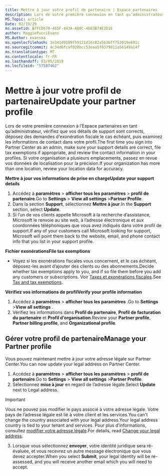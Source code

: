 ```yaml
---
title: Mettre à jour votre profil de partenaire | Espace partenaires
description: Lors de votre première connexion en tant qu’administrateur, vérifiez que vos détails de support sont corrects, déposez des demandes d'exonération fiscale le cas échéant, puis examinez les informations de contact dans votre profil.
MS.Topic: article
Date: 02/19/29
ms.assetid: B7FCD670-465F-443A-A80C-4E83B74E2D1E
author: MaggiePucciEvans
MS.Author: evansma
ms.openlocfilehash: 1e341d9209f59121d16c82a5b3bff752019e691c
ms.sourcegitcommit: 4c34d6fcaf020bcc53eaa5f0379011a56149a14f
ms.translationtype: MT
ms.contentlocale: fr-FR
ms.lasthandoff: 03/05/2019
ms.locfileid: "57587462"
---
```

# <a name="update-your-partner-profile"></a><span data-ttu-id="7a1af-103">Mettre à jour votre profil de partenaire</span><span class="sxs-lookup"><span data-stu-id="7a1af-103">Update your partner profile</span></span>


<span data-ttu-id="7a1af-104">Lors de votre première connexion à l’Espace partenaires en tant qu’administrateur, vérifiez que vos détails de support sont corrects, déposez des demandes d'exonération fiscale le cas échéant, puis examinez les informations de contact dans votre profil.</span><span class="sxs-lookup"><span data-stu-id="7a1af-104">The first time you sign into Partner Center as an admin, make sure your support details are correct, file tax exemptions if appropriate, and review the contact information in your profiles.</span></span> <span data-ttu-id="7a1af-105">Si votre organisation a plusieurs emplacements, passez en revue vos données de localisation pour la précision.</span><span class="sxs-lookup"><span data-stu-id="7a1af-105">If your organization has more than one location, review your location data for accuracy.</span></span>

<span data-ttu-id="7a1af-106">**Mettre à jour vos informations de prise en charge**</span><span class="sxs-lookup"><span data-stu-id="7a1af-106">**Update your support details**</span></span>

1.  <span data-ttu-id="7a1af-107">Accédez à **paramètres** &gt; **afficher tous les paramètres** &gt; **profil de partenaire**.</span><span class="sxs-lookup"><span data-stu-id="7a1af-107">Go to **Settings** &gt; **View all settings** &gt;**Partner Profile**.</span></span>
2.  <span data-ttu-id="7a1af-108">Dans la section **Support**, sélectionnez **Mettre à jour**.</span><span class="sxs-lookup"><span data-stu-id="7a1af-108">In the **Support** section, select **Update**.</span></span>
3.  <span data-ttu-id="7a1af-109">Si l’un de vos clients appelle Microsoft à la recherche d’assistance, Microsoft le renvoie au site web, à l’adresse électronique et aux coordonnées téléphoniques que vous avez indiqués dans votre profil de support.</span><span class="sxs-lookup"><span data-stu-id="7a1af-109">If any of your customers call Microsoft looking for support, Microsoft will point them back to the website, email, and phone contact info that you list in your support profile.</span></span>

<span data-ttu-id="7a1af-110">**Fichier exonérations**</span><span class="sxs-lookup"><span data-stu-id="7a1af-110">**File tax exemptions**</span></span>

-   <span data-ttu-id="7a1af-111">Voyez si les exonérations fiscales vous concernent, et le cas échéant, déposez-les avant d’ajouter des clients ou des abonnements.</span><span class="sxs-lookup"><span data-stu-id="7a1af-111">Decide whether tax exemptions apply to you, and if so file them before you add any customers or subscriptions.</span></span> <span data-ttu-id="7a1af-112">Voir [Taxes et exonérations fiscales](tax-and-tax-exemptions.md).</span><span class="sxs-lookup"><span data-stu-id="7a1af-112">See [Tax and tax exemptions](tax-and-tax-exemptions.md).</span></span>

<span data-ttu-id="7a1af-113">**Vérifiez vos informations de profil**</span><span class="sxs-lookup"><span data-stu-id="7a1af-113">**Verify your profile information**</span></span>

1.  <span data-ttu-id="7a1af-114">Accédez à **paramètres** &gt; **afficher tous les paramètres** .</span><span class="sxs-lookup"><span data-stu-id="7a1af-114">Go to **Settings** &gt;**View all settings** .</span></span> 
2.  <span data-ttu-id="7a1af-115">Vérifiez les informations dans **Profil de partenaire**, **Profil de facturation du partenaire** et **Profil d’organisation**.</span><span class="sxs-lookup"><span data-stu-id="7a1af-115">Review your **Partner profile**, **Partner billing profile**, and **Organizational profile**.</span></span>

## <a name="manage-your-partner-profile"></a><span data-ttu-id="7a1af-116">Gérer votre profil de partenaire</span><span class="sxs-lookup"><span data-stu-id="7a1af-116">Manage your Partner profile</span></span> 

<span data-ttu-id="7a1af-117">Vous pouvez maintenant mettre à jour votre adresse légale sur Partner Center.</span><span class="sxs-lookup"><span data-stu-id="7a1af-117">You can now update your legal address on Partner Center.</span></span>

1. <span data-ttu-id="7a1af-118">Accédez à **paramètres** &gt; **afficher tous les paramètres** &gt; **profil de partenaire**.</span><span class="sxs-lookup"><span data-stu-id="7a1af-118">Go to **Settings** &gt; **View all settings** &gt;**Partner Profile**.</span></span>
2. <span data-ttu-id="7a1af-119">Sélectionnez **mise à jour** en regard de l’adresse légale.</span><span class="sxs-lookup"><span data-stu-id="7a1af-119">Select **Update** next to Legal address.</span></span> 

>[!Important]
><span data-ttu-id="7a1af-120">Vous ne pouvez pas modifier le pays associé à votre adresse légale. Votre pays de l’adresse légale est lié à votre client et les services.</span><span class="sxs-lookup"><span data-stu-id="7a1af-120">You can't change the country associated with your legal address.Your legal address country is tied to your tenant and services.</span></span> <span data-ttu-id="7a1af-121">Pour plus d’informations, consultez [modifier votre adresse légale](https://docs.microsoft.com/office365/admin/manage/change-address-contact-and-more?view=o365-worldwide).</span><span class="sxs-lookup"><span data-stu-id="7a1af-121">For details, read [Change your legal address](https://docs.microsoft.com/office365/admin/manage/change-address-contact-and-more?view=o365-worldwide).</span></span>

3. <span data-ttu-id="7a1af-122">Lorsque vous sélectionnez **envoyer**, votre identité juridique sera ré-évaluée, et vous recevrez un autre message électronique que vous devez accepter.</span><span class="sxs-lookup"><span data-stu-id="7a1af-122">When you select **Submit**, your legal identity will be re-assessed, and you will receive another email which you will need to accept.</span></span>



 



